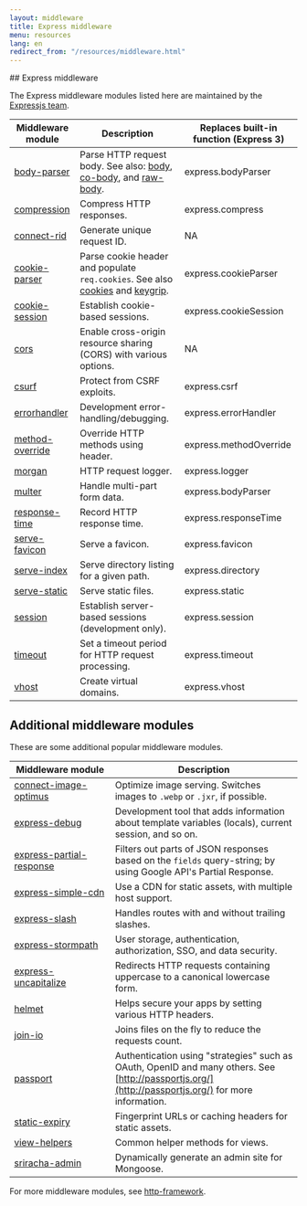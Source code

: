 ```yaml
---
layout: middleware
title: Express middleware
menu: resources
lang: en
redirect_from: "/resources/middleware.html"
---
```

<div id="page-doc" markdown="1">
## Express middleware

The Express middleware modules listed here are maintained by the
[Expressjs team](https://github.com/orgs/expressjs/people).

|Middleware module | Description | Replaces built-in function (Express 3)|
|---------------------------|---------------------|----------------------|
| [body-parser](/{{page.lang}}/resources/middleware/body-parser.html) | Parse HTTP request body. See also: [body](https://github.com/raynos/body), [co-body](https://github.com/visionmedia/co-body), and  [raw-body](https://github.com/stream-utils/raw-body). | express.bodyParser |
| [compression](/{{page.lang}}/resources/middleware/compression.html) | Compress HTTP responses. | express.compress |
| [connect-rid](/{{page.lang}}/resources/middleware/connect-rid.html) | Generate unique request ID. | NA |
| [cookie-parser](/{{page.lang}}/resources/middleware/cookie-parser.html) | Parse cookie header and populate `req.cookies`. See also [cookies](https://github.com/jed/cookies) and [keygrip](https://github.com/jed/keygrip). | express.cookieParser|
| [cookie-session](/{{page.lang}}/resources/middleware/cookie-session.html) | Establish cookie-based sessions.| express.cookieSession |
| [cors](/{{page.lang}}/resources/middleware/cors.html) | Enable cross-origin resource sharing (CORS) with various options.| NA
| [csurf](/{{page.lang}}/resources/middleware/csurf.html) | Protect from CSRF exploits.|express.csrf |
| [errorhandler](/{{page.lang}}/resources/middleware/errorhandler.html) |Development error-handling/debugging. |express.errorHandler |
| [method-override](/{{page.lang}}/resources/middleware/method-override.html) |Override HTTP methods using header. |express.methodOverride |
| [morgan](/{{page.lang}}/resources/middleware/morgan.html) | HTTP request logger. | express.logger |
| [multer](/{{page.lang}}/resources/middleware/multer.html) | Handle multi-part form data. | express.bodyParser |
| [response-time](/{{page.lang}}/resources/middleware/response-time.html) |  Record HTTP response time. |express.responseTime |
| [serve-favicon](/{{page.lang}}/resources/middleware/serve-favicon.html) | Serve a favicon. |express.favicon |
| [serve-index](/{{page.lang}}/resources/middleware/serve-index.html) | Serve directory listing for a given path.| express.directory |
| [serve-static](/{{page.lang}}/resources/middleware/serve-static.html) |Serve static files. |express.static |
| [session](/{{page.lang}}/resources/middleware/session.html) | Establish server-based sessions (development only). | express.session |
| [timeout](/{{page.lang}}/resources/middleware/timeout.html) | Set a timeout period for HTTP request processing.|express.timeout |
| [vhost](/{{page.lang}}/resources/middleware/vhost.html) |Create virtual domains.|express.vhost|

<!--
- express.limit
  - [raw-body](https://github.com/stream-utils/raw-body)
- express.multipart
  - [connect-busboy](https://github.com/mscdex/connect-busboy)
  - [connect-multiparty](https://github.com/superjoe30/connect-multiparty)
- express.query
  - [qs](https://github.com/visionmedia/node-querystring)
- express.staticCache
  - [st](https://github.com/isaacs/st)
  - [connect-static](https://github.com/andrewrk/connect-static)
-->

## Additional middleware modules

These are some additional popular middleware modules.

|Middleware&nbsp;module | Description |
|---------------------------|---------------------|
| [connect-image-optimus](https://github.com/msemenistyi/connect-image-optimus) | Optimize image serving. Switches images to `.webp` or `.jxr`, if possible.|
| [express-debug](https://github.com/devoidfury/express-debug) | Development tool that adds information about template variables (locals), current session, and so on.|
| [express-partial-response](https://github.com/nemtsov/express-partial-response) | Filters out parts of JSON responses based on the `fields` query-string; by using Google API's Partial Response.|
| [express-simple-cdn](https://github.com/jamiesteven/express-simple-cdn) | Use a CDN for static assets, with multiple host support.|
| [express-slash](https://github.com/ericf/express-slash) | Handles routes with and without trailing slashes.|
| [express-stormpath](https://github.com/stormpath/stormpath-express) | User storage, authentication, authorization, SSO, and data security.|
| [express-uncapitalize](https://github.com/jamiesteven/express-uncapitalize) | Redirects HTTP requests containing uppercase to a canonical lowercase form.|
| [helmet](https://github.com/helmetjs/helmet) |Helps secure your apps by setting various HTTP headers.|
| [join-io](https://github.com/coderaiser/join-io) | Joins files on the fly to reduce the requests count.|
| [passport](https://github.com/jaredhanson/passport) | Authentication using "strategies" such as OAuth, OpenID and many others.  See [http://passportjs.org/](http://passportjs.org/) for more information.|
| [static-expiry](https://github.com/paulwalker/connect-static-expiry) | Fingerprint URLs or caching headers for static assets.|
| [view-helpers](https://github.com/madhums/node-view-helpers) | Common helper methods for views.|
| [sriracha-admin](https://github.com/hdngr/siracha) | Dynamically generate an admin site for Mongoose. |

For more middleware modules, see [http-framework](https://github.com/Raynos/http-framework/wiki/Modules).
</div>

